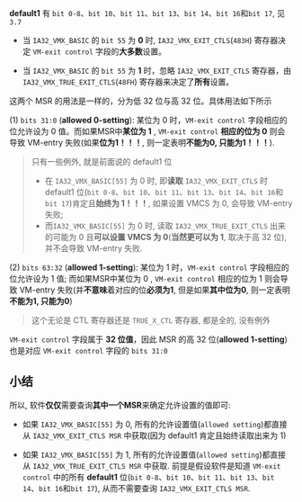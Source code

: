 
**default1** 有 `bit 0-8`、`bit 10`、`bit 11`、`bit 13`、`bit 14`、`bit 16`和`bit 17`, 见 `3.7`

* 当 `IA32_VMX_BASIC` 的 `bit 55` 为 **0** 时, `IA32_VMX_EXIT_CTLS`(`483H`) 寄存器决定 `VM-exit control` 字段的**大多数**设置。

* 当 `IA32_VMX_BASIC` 的 `bit 55` 为 **1** 时，忽略 `IA32_VMX_EXIT_CTLS` 寄存器，由 `IA32_VMX_TRUE_EXIT_CTLS`(`48FH`) 寄存器来决定了**所有**设置。

这两个 MSR 的用法是一样的，分为低 32 位与高 32 位。具体用法如下所示

(1) `bits 31:0` (**allowed 0-setting**): 某位为 0 时，`VM-exit control` 字段相应的位允许设为 0 值。而如果MSR中**某位为 1** , `VM-exit control` **相应的位为 0** 则会导致 VM-entry 失败(如果**位为1！！！**, 则一定表明**不能为0, 只能为1！！！**). 

> 只有一些例外, 就是前面说的 default1 位
> * 在 `IA32_VMX_BASIC[55]` 为 0 时, 即**读取** `IA32_VMX_EXIT_CTLS` 时 default1 位(`bit 0-8`、`bit 10`、`bit 11`、`bit 13`、`bit 14`、`bit 16`和`bit 17`)肯定且**始终为 1！！！**, 如果设置 VMCS 为 0, 会导致 VM-entry 失败; 
> * 而`IA32_VMX_BASIC[55]` 为 0 时, 读取 `IA32_VMX_TRUE_EXIT_CTLS` 出来的可能为 0 且**可以设置 VMCS 为 0**(**当然更可以为 1**, 取决于高 32 位), 并不会导致 VM-entry 失败.

(2) `bits 63:32` (**allowed 1-setting**): 某位为 1 时，`VM-exit control` 字段相应的位允许设为 1 值;  而如果MSR中某位为 0 , `VM-exit control` 相应的位为 1 则会导致 VM-entry 失败(并**不意味**着对应的位**必须为1**, 但是如果**其中位为0**, 则一定表明**不能为1, 只能为0**)

> 这个无论是 CTL 寄存器还是 `TRUE_X_CTL` 寄存器, 都是全的, 没有例外

`VM-exit control` 字段属于 **32 位值**，因此 MSR 的高 32 位(**allowed 1-setting**)也是对应 `VM-exit control` 字段的 `bits 31:0`

## 小结

所以, 软件**仅仅**需要查询**其中一个MSR**来确定允许设置的值即可:

* 如果 `IA32_VMX_BASIC[55]` 为 0, 所有的允许设置值(`allowed setting`)都直接从 `IA32_VMX_EXIT_CTLS MSR` 中获取(因为 default1 肯定且始终读取出来为 1)

* 如果 `IA32_VMX_BASIC[55]` 为 1, 所有的允许设置值(`allowed setting`)都直接从 `IA32_VMX_TRUE_EXIT_CTLS MSR` 中获取. 前提是假设软件是知道 `VM-exit control` 中的所有 **default1** 位(`bit 0-8`、`bit 10`、`bit 11`、`bit 13`、`bit 14`、`bit 16`和`bit 17`), 从而不需要查询 `IA32_VMX_EXIT_CTLS MSR`.